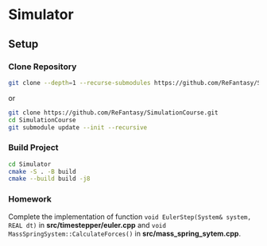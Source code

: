 # Simulator
## Setup
### Clone Repository
```bash
git clone --depth=1 --recurse-submodules https://github.com/ReFantasy/SimulationCourse.git
```
or
```bash
git clone https://github.com/ReFantasy/SimulationCourse.git
cd SimulationCourse
git submodule update --init --recursive
```
### Build Project
```bash
cd Simulator
cmake -S . -B build 
cmake --build build -j8
```
### Homework
Complete the implementation of function `void EulerStep(System& system, REAL dt)` in **src/timestepper/euler.cpp** 
and `void MassSpringSystem::CalculateForces()` in **src/mass_spring_sytem.cpp**.

